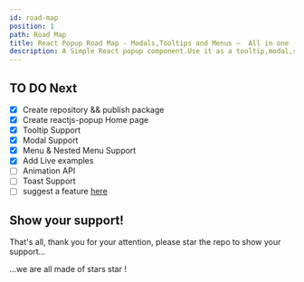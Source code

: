 ```yaml
---
id: road-map
position: 1
path: Road Map
title: React Popup Road Map - Modals,Tooltips and Menus —  All in one
description: A Simple React popup component.Use it as a tooltip,modal,sub-menu and match more ...
---
```


## TO DO Next

- [x] Create repository && publish package
- [x] Create reactjs-popup Home page
- [x] Tooltip Support
- [x] Modal Support
- [x] Menu & Nested Menu Support
- [x] Add Live examples
- [ ] Animation API
- [ ] Toast Support
- [ ] suggest a feature [here](https://github.com/yjose/reactjs-popup/labels/Features)

## Show your support!

That's all, thank you for your attention, please star the repo to show your support...

...we are all made of stars star !
